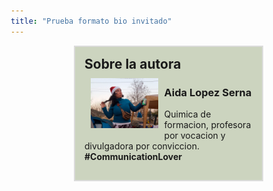 ```yaml
---
title: "Prueba formato bio invitado"
---
```

<style>
 *{
  box-sizing: border-box;
}

.box {
  width: 75%;
  float: right;
  padding: 15px;
  border: 2px solid Gainsboro;
  background-color: #CCD4BF
}

.box img {
 width: 40%;
 height: 40%;
 margin:10px;
}
</style>
<body>

<div class="box">
  <span style="font-size:1.5em"><b>Sobre la autora</b></span>   
  <br>
  <img src="https://github.com/JuditSastre/blog-copy/blob/master/assets/images/Aida1600x1200.jpg?raw=true" style="float:left">
  <h3> Aida Lopez Serna</h3>
  <p>Quimica de formacion, profesora por vocacion y divulgadora por conviccion.<br>
  <b>#CommunicationLover</b></p>
</div>

</body>
